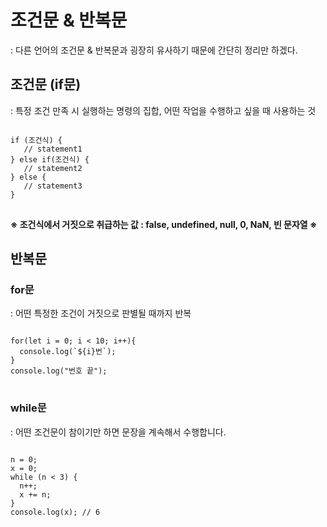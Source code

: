 # 조건문 & 반복문
: 다른 언어의 조건문 & 반복문과 굉장히 유사하기 때문에
  간단히 정리만 하겠다.


## 조건문 (if문)
: 특정 조건 만족 시 실행하는 명령의 집합, 어떤 작업을 수행하고 싶을 때 사용하는 것

<pre>
<code>
if (조건식) {
   // statement1
} else if(조건식) {
   // statement2
} else {
   // statement3
}
</code>
</pre>

**※ 조건식에서 거짓으로 취급하는 값 
  : false, undefined, null, 0, NaN, 빈 문자열 ※**
  

## 반복문

  ### for문
  : 어떤 특정한 조건이 거짓으로 판별될 때까지 반복
  
<pre>
<code>
for(let i = 0; i < 10; i++){
  console.log(`${i}번`);
}
console.log("번호 끝");
</code>
</pre>
  
  ### while문
  : 어떤 조건문이 참이기만 하면 문장을 계속해서 수행합니다.
  
<pre>
<code>
n = 0;
x = 0;
while (n < 3) {
  n++;
  x += n;
}
console.log(x); // 6

</code>
</pre>
